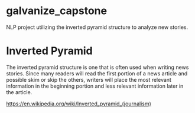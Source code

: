 # galvanize_capstone
NLP project utilizing the inverted pyramid structure to analyze new stories.

# Inverted Pyramid

The inverted pyramid structure is one that is often used when writing news
stories.  Since many readers will read the first portion of a news article and
possible skim or skip the others, writers will place the most relevant
information in the beginning portion and less relevant information later in the
article.

https://en.wikipedia.org/wiki/Inverted_pyramid_(journalism)
